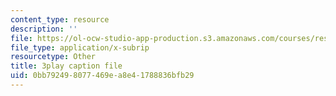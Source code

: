 ```yaml
---
content_type: resource
description: ''
file: https://ol-ocw-studio-app-production.s3.amazonaws.com/courses/res-18-008-calculus-revisited-complex-variables-differential-equations-and-linear-algebra-fall-2011/0bb792498077469ea8e41788836bfb29_Bk9SZMsPEHk.srt
file_type: application/x-subrip
resourcetype: Other
title: 3play caption file
uid: 0bb79249-8077-469e-a8e4-1788836bfb29
---
```

